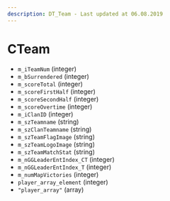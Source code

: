 ```yaml
---
description: DT_Team - Last updated at 06.08.2019
---
```


# CTeam


* `m_iTeamNum` (integer)
* `m_bSurrendered` (integer)
* `m_scoreTotal` (integer)
* `m_scoreFirstHalf` (integer)
* `m_scoreSecondHalf` (integer)
* `m_scoreOvertime` (integer)
* `m_iClanID` (integer)
* `m_szTeamname` (string)
* `m_szClanTeamname` (string)
* `m_szTeamFlagImage` (string)
* `m_szTeamLogoImage` (string)
* `m_szTeamMatchStat` (string)
* `m_nGGLeaderEntIndex_CT` (integer)
* `m_nGGLeaderEntIndex_T` (integer)
* `m_numMapVictories` (integer)
* `player_array_element` (integer)
* `"player_array"` (array)